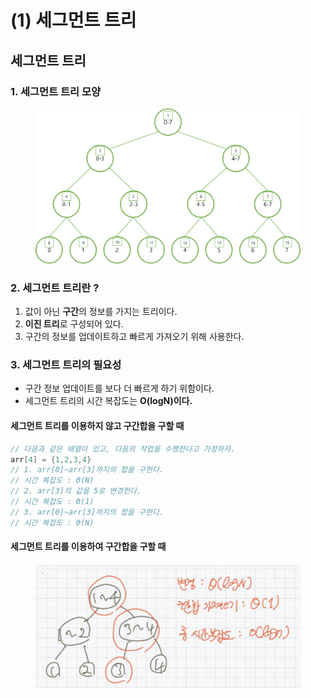 # (1) 세그먼트 트리

## 세그먼트 트리

### 1. 세그먼트 트리 모양

<figure><img src="../../.gitbook/assets/image (4).png" alt=""><figcaption></figcaption></figure>



### 2. 세그먼트 트리란 ?

1. 값이 아닌 **구간**의 정보를 가지는 트리이다.
2. **이진 트리**로 구성되어 있다.
3. 구간의 정보를 업데이트하고 빠르게 가져오기 위해 사용한다.

### 3. 세그먼트 트리의 필요성

* 구간 정보 업데이트를 보다 더 빠르게 하기 위함이다.
* 세그먼트 트리의 시간 복잡도는 **O(logN)이다.**

#### 세그먼트 트리를 이용하지 않고 구간합을 구할 때

```cpp
// 다음과 같은 배열이 있고, 다음의 작업을 수행한다고 가정하자.
arr[4] = {1,2,3,4}
// 1. arr[0]~arr[3]까지의 합을 구한다.
// 시간 복잡도 : Θ(N)
// 2. arr[3]의 값을 5로 변경한다.
// 시간 복잡도 : Θ(1)
// 3. arr[0]~arr[3]까지의 합을 구한다.
// 시간 복잡도 : Θ(N)
```

#### 세그먼트 트리를 이용하여 구간합을 구할 때

<figure><img src="../../.gitbook/assets/image (2) (5).png" alt=""><figcaption></figcaption></figure>
